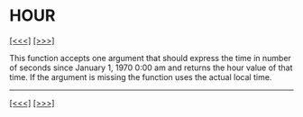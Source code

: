 # HOUR

[\[\<\<\<\]](ug_25.85.md) [\[\>\>\>\]](ug_25.87.md)

This function accepts one argument that should express the time in
number of seconds since January 1, 1970 0:00 am and returns the hour
value of that time. If the argument is missing the function uses the
actual local time.

-----

[\[\<\<\<\]](ug_25.85.md) [\[\>\>\>\]](ug_25.87.md)
